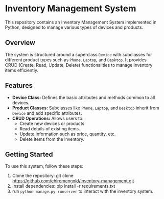 # Inventory Management System

This repository contains an Inventory Management System implemented in Python, designed to manage various types of devices and products.

## Overview

The system is structured around a superclass `Device` with subclasses for different product types such as `Phone`, `Laptop`, and `Desktop`. It provides CRUD (Create, Read, Update, Delete) functionalities to manage inventory items efficiently.

## Features

- **Device Class:** Defines the basic attributes and methods common to all devices.
- **Product Classes:** Subclasses like `Phone`, `Laptop`, and `Desktop` inherit from `Device` and add specific attributes.
- **CRUD Operations:** Allows users to:
  - Create new devices or products.
  - Read details of existing items.
  - Update information such as price, quantity, etc.
  - Delete items from the inventory.

## Getting Started
To use this system, follow these steps:

1. Clone the repository:
   git clone https://github.com/ehiremengold/inventory-management.git
2. Install dependencies:
   pip install -r requirements.txt
3. run `python manage.py runserver` to interact  with the inventory system.
